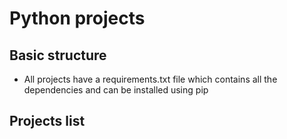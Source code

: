 # Python projects

## Basic structure
- All projects have a requirements.txt file which contains all the dependencies and can be installed using pip

## Projects list

